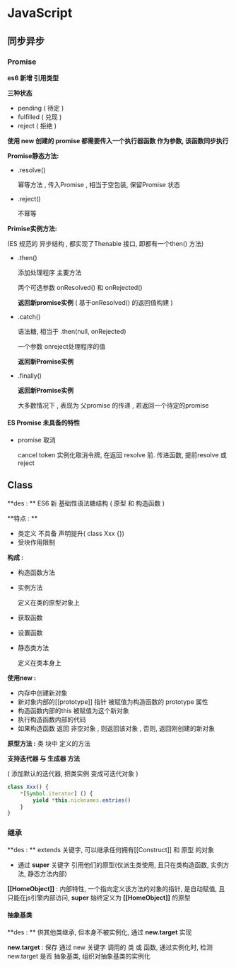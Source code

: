 # JavaScript

## 同步异步

### Promise

**es6 新增 引用类型**

**三种状态**

- pending ( 待定 )
- fulfilled ( 兑现 )
- reject ( 拒绝 )

**使用 new 创建的 promise  都需要传入一个执行器函数 作为参数, 该函数同步执行**

**Promise静态方法:**

- .resolve()  

  幂等方法 , 传入Promise , 相当于空包装, 保留Promise 状态

- .reject()

  不幂等

**Primise实例方法:**

(ES 规范的 异步结构 , 都实现了Thenable 接口, 即都有一个then() 方法)

- .then()

  添加处理程序 主要方法

  两个可选参数 onResolved() 和 onRejected()

  **返回新promise实例** ( 基于onResolved() 的返回值构建 )

- .catch()

  语法糖, 相当于 .then(null, onRejected)

  一个参数 onreject处理程序的值

  **返回新Promise实例**

- .finally()

  **返回新Promise实例**

  大多数情况下 , 表现为 父promise 的传递 , 若返回一个待定的promise

#### ES Promise 未具备的特性

- promise 取消

  cancel token  实例化取消令牌,  在返回 resolve 前. 传进函数, 提前resolve 或 reject

## Class

**des : ** ES6 新 基础性语法糖结构 ( 原型 和 构造函数 )

**特点 : **

- 类定义 不具备 声明提升( class Xxx {})
- 受块作用限制

**构成 :**

- 构造函数方法

- 实例方法

  定义在类的原型对象上

- 获取函数

- 设置函数

- 静态类方法

  定义在类本身上

**使用new :**

- 内存中创建新对象
- 新对象内部的[[prototype]] 指针 被赋值为构造函数的 prototype 属性
- 构造函数内部的this 被赋值为这个新对象
- 执行构造函数内部的代码 
- 如果构造函数 返回 非空对象 , 则返回该对象 , 否则, 返回刚创建的新对象

**原型方法 :** 类 块中 定义的方法

**支持迭代器 与 生成器 方法**

( 添加默认的迭代器, 把类实例 变成可迭代对象 )

```js
class Xxx() {
    *[Symbol.iterator] () {
        yield *this.nicknames.entries()
    }
}
```

### 继承

**des : ** extends 关键字, 可以继承任何拥有[[Construct]]  和 原型 的对象

- 通过 **super** 关键字 引用他们的原型(仅派生类使用, 且只在类构造函数, 实例方法, 静态方法内部)

**[[HomeObject]]** : 内部特性, 一个指向定义该方法的对象的指针, 是自动赋值, 且只能在js引擎内部访问, **super** 始终定义为 **[[HomeObject]]** 的原型

#### 抽象基类

**des : ** 供其他类继承, 但本身不被实例化, 通过 **new.target** 实现

**new.target** : 保存 通过 new 关键字 调用的 类 或 函数, 通过实例化时, 检测 new.target 是否 抽象基类, 组织对抽象基类的实例化